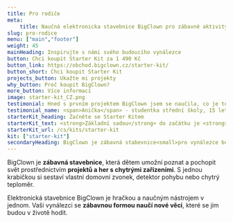 ```yaml
---
title: Pro rodiče
meta:
    title: Naučná elektronicka stavebnice BigClown pro zábavné aktivity s dětmi
slug: pro-rodice
menu: ["main","footer"]
weight: 45
mainHeading: Inspirujte s námi svého budoucího vynálezce
button: Chci koupit Starter Kit za 1 490 Kč
button_link: https://obchod.bigclown.cz/starter-kit/
button_short: Chci koupit Starter Kit
projects_button: Ukažte mi projekty
why_button: Proč koupit BigClown?
more_button: Více informací
image: starter-kit_CZ.png
testimonial: Hned s prvním projektem BigClown jsem se naučila, co je to akcelerometr, že jej mám v telefonu a jak se dá použít ve výrobní firmě. Zahráli jsme si IoT káču.
testimonial_name: <span>Anička</span> - studentka střední školy, 15 let
starterKit_heading: Začněte se Starter Kitem
starterKit_text: <strong>Základní sadou</strong> do začátku je <strong>BigClown Starter Kit</strong>. Každý vynálezce s ním vytvoří <strong>spoustu skvělých projektů</strong>. Postaví svá první chytrá zařízení, kterými ohromí kámoše, rodinu i nás. 👌</p><p>Kit umožňuje měřit teplotu, pracovat s akcelerometrem nebo ovládat cokoli stisknutím tlačítka. Časem ho <strong>můžete vylepšit o rozšiřující moduly</strong>.
starterKit_url: /cs/kits/starter-kit
kit: ["starter-kit"]
secondaryHeading: BigClown je zábavná stabevnice<small>pro vynálezce budoucnosti</small>
---
```


BigClown je **zábavná stavebnice**, která dětem umožní poznat a pochopit svět prostřednictvím **projektů a her s chytrými zařízeními**. S jednou krabičkou si sestaví vlastní domovní zvonek, detektor pohybu nebo chytrý teploměr.

Elektronická stavebnice BigClown je hračkou a naučným nástrojem v jednom. Vaši vynálezci se **zábavnou formou naučí nové věci**, které se jim budou v životě hodit.
